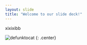 ```yaml
---
layout: slide
title: "Welcome to our slide deck!"
---
```


xixixibb

![defunktocat](https://octodex.github.com/images/defunktocat.png)
{: .center}
